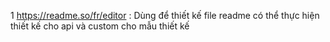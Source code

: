 1 https://readme.so/fr/editor : Dùng để thiết kế file readme có thể thực hiện thiết kế cho api và custom cho mẫu thiết kế